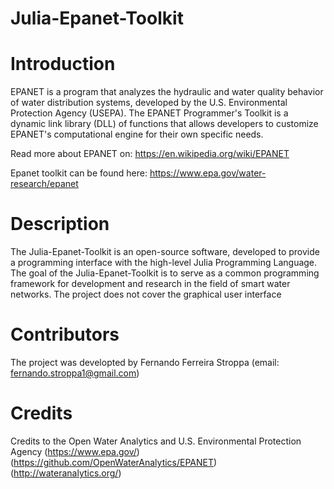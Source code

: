 # Julia-Epanet-Toolkit

# Introduction

EPANET is a program that analyzes the hydraulic and water quality behavior of water distribution systems, developed
by the U.S. Environmental Protection Agency (USEPA). The EPANET Programmer's Toolkit is a dynamic link library (DLL)
of functions that allows developers to customize EPANET's computational engine for their  own specific needs. 

Read more about EPANET on: https://en.wikipedia.org/wiki/EPANET 

Epanet toolkit can be found here: https://www.epa.gov/water-research/epanet

# Description

The Julia-Epanet-Toolkit is an open-source software, developed to provide a programming interface with the high-level
Julia Programming Language. The goal of the Julia-Epanet-Toolkit is to serve as a common programming framework for 
development and research in the field of smart water networks. The project does not cover the graphical user interface

# Contributors
The project was developted by Fernando Ferreira Stroppa (email: fernando.stroppa1@gmail.com)

# Credits 
Credits to the Open Water Analytics and U.S. Environmental Protection Agency
(https://www.epa.gov/)
(https://github.com/OpenWaterAnalytics/EPANET)
(http://wateranalytics.org/)

